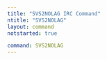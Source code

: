 ```yaml
---
title: "SVS2NOLAG IRC Command"
ntitle: "SVS2NOLAG"
layout: command
notstarted: true

command: SVS2NOLAG
---
```

